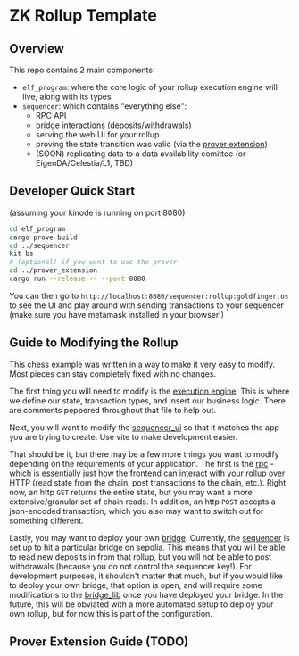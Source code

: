 # ZK Rollup Template
## Overview
This repo contains 2 main components:
- `elf_program`: where the core logic of your rollup execution engine will live, along with its types
- `sequencer`: which contains "everything else":
  - RPC API
  - bridge interactions (deposits/withdrawals)
  - serving the web UI for your rollup
  - proving the state transition was valid (via the [prover extension](./prover_extension/))
  - (SOON) replicating data to a data availability comittee (or EigenDA/Celestia/L1, TBD)

## Developer Quick Start
(assuming your kinode is running on port 8080)
```bash
cd elf_program
cargo prove build
cd ../sequencer
kit bs
# (optional) if you want to use the prover
cd ../prover_extension
cargo run --release -- --port 8080
```
You can then go to `http://localhost:8080/sequencer:rollup:goldfinger.os` to see the UI and play around with sending transactions to your sequencer (make sure you have metamask installed in your browser!)

## Guide to Modifying the Rollup
This chess example was written in a way to make it very easy to modify.
Most pieces can stay completely fixed with no changes.

The first thing you will need to modify is the [execution engine](./elf_program/src/engine.rs).
This is where we define our state, transaction types, and insert our business logic.
There are comments peppered throughout that file to help out.

Next, you will want to modify the [sequencer_ui](./sequencer_ui/) so that it matches the app you are trying to create.
Use vite to make development easier.

That should be it, but there may be a few more things you want to modify depending on the requirements of your application.
The first is the [rpc](./sequencer/sequencer/src/rpc.rs) - which is essentially just how the frontend can interact with your rollup over HTTP (read state from the chain, post transactions to the chain, etc.).
Right now, an http `GET` returns the entire state, but you may want a more extensive/granular set of chain reads.
In addition, an http `POST` accepts a json-encoded transaction, which you also may want to switch out for something different.

Lastly, you may want to deploy your own [bridge](https://github.com/kinode-dao/chess-bridge).
Currently, the [sequencer](./sequencer/sequencer/src/lib.rs) is set up to hit a particular bridge on sepolia. This means that you will be able to read new deposits in from that rollup, but you will not be able to post withdrawals (because you do not control the sequencer key!). For development purposes, it shouldn't matter that much, but if you would like to deploy your own bridge, that option is open, and will require some modifications to the [bridge_lib](./sequencer/sequencer/src/bridge_lib.rs) once you have deployed your bridge. In the future, this will be obviated with a more automated setup to deploy your own rollup, but for now this is part of the configuration.

## Prover Extension Guide (TODO)